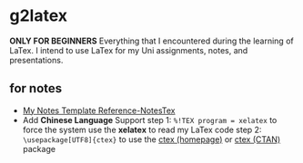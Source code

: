 # g2latex
**ONLY FOR BEGINNERS** Everything that I encountered during the learning of LaTex.
I intend to use LaTex for my Uni assignments, notes, and presentations.

## for notes
* [My Notes Template Reference-NotesTex](https://github.com/Adhumunt/NotesTeX)
* Add **Chinese Language** Support
  step 1: `%!TEX program = xelatex` to force the system use the **xelatex** to read my LaTex code
  step 2: `\usepackage[UTF8]{ctex}` to use the [ctex (homepage)](http://www.ctex.org/HomePage/) or [ctex (CTAN)](https://www.ctan.org/pkg/ctex) package
